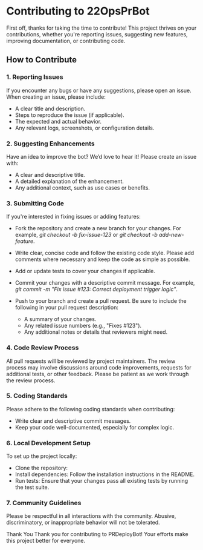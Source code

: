 # Contributing to 22OpsPrBot
First off, thanks for taking the time to contribute! This project thrives on your contributions, whether you're reporting issues, suggesting new features, improving documentation, or contributing code.

## How to Contribute
### 1. Reporting Issues
If you encounter any bugs or have any suggestions, please open an issue. When creating an issue, please include:

  - A clear title and description.
  - Steps to reproduce the issue (if applicable).
  - The expected and actual behavior.
  - Any relevant logs, screenshots, or configuration details.
    
### 2. Suggesting Enhancements
Have an idea to improve the bot? We’d love to hear it! Please create an issue with:

  - A clear and descriptive title.
  - A detailed explanation of the enhancement.
  - Any additional context, such as use cases or benefits.
    
### 3. Submitting Code
If you're interested in fixing issues or adding features:

- Fork the repository and create a new branch for your changes. For example, _git checkout -b fix-issue-123_ or _git checkout -b add-new-feature_.

- Write clear, concise code and follow the existing code style. Please add comments where necessary and keep the code as simple as possible.

- Add or update tests to cover your changes if applicable.

- Commit your changes with a descriptive commit message. For example, _git commit -m "Fix issue #123: Correct deployment trigger logic"_.

- Push to your branch and create a pull request. Be sure to include the following in your pull request description:

  - A summary of your changes.
  - Any related issue numbers (e.g., "Fixes #123").
  - Any additional notes or details that reviewers might need.

### 4. Code Review Process
All pull requests will be reviewed by project maintainers. The review process may involve discussions around code improvements, requests for additional tests, or other feedback. Please be patient as we work through the review process.

### 5. Coding Standards
Please adhere to the following coding standards when contributing:

  - Write clear and descriptive commit messages.
  - Keep your code well-documented, especially for complex logic.
    
### 6. Local Development Setup
To set up the project locally:

  - Clone the repository:
  - Install dependencies: Follow the installation instructions in the README.
  - Run tests: Ensure that your changes pass all existing tests by running the test suite.

### 7. Community Guidelines
Please be respectful in all interactions with the community. Abusive, discriminatory, or inappropriate behavior will not be tolerated.

Thank You
Thank you for contributing to PRDeployBot! Your efforts make this project better for everyone.
